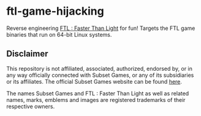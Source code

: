 # ftl-game-hijacking
Reverse engineering [FTL : Faster Than Light](https://store.steampowered.com/app/212680/FTL_Faster_Than_Light/) for fun! Targets the FTL game binaries that run on 64-bit Linux systems.

## Disclaimer

This repository is not affiliated, associated, authorized, endorsed by, or in any way officially connected with Subset Games, or any of its subsidiaries or its affiliates. The official Subset Games website can be found [here](https://subsetgames.com/).

The names Subset Games and FTL : Faster Than Light as well as related names, marks, emblems and images are registered trademarks of their respective owners.
